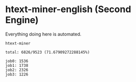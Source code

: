 # htext-miner-english (Second Engine)

Everything doing here is automated.

```
htext-miner

total: 6826/9523 (71.67909272288145%)

job0: 1536
job1: 1738
job2: 2326
job3: 1226
```